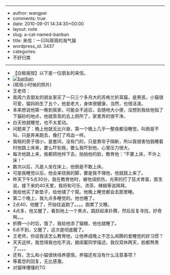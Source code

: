- --
- author: wangpei
- comments: true
- date: 2010-09-01 14:34:30+00:00
- layout: note
- slug: a-cat-named-banban
- title: 来信：一只叫斑斑的淘气猫
- wordpress_id: 3437
- categories:
- 不好归类
- --
- 【白板报按】以下是一位朋友的来信。
- [![banban](http://www.baibanbao.net/file/0831d941d9d2_13E49/banban_thumb.jpg)](http://www.baibanbao.net/file/0831d941d9d2_13E49/banban.jpg)
- (斑斑小时候的照片)
- 王老师：
- 我周六去朋友的朋友家买了一只三个多月大的苏格兰折耳猫，是男孩，小猫很可爱，猫妈妈生了五个，他是老大，身体很健康，当然，也很活泼。
- 本来想说他第一晚到我家，可能会不适应，会随地大小便，没想到我给他指了下猫砂的地点，他就乖乖的去上厕所了，家里弄的很干净。
- 白天他就睡觉，也不太爱动。
- 问题来了：晚上他就无比兴奋，第一个晚上几乎一整夜都没睡觉，叫倒是不叫，只是奔来跑去，像打了鸡血一样。
- 我租的房子很小，是套间，没有门的，只是靠帘子隔断，所以我很害怕我睡着时他跳上床来，要么吓到我，要么我吓到他，心里压力很大。
- 每次他跳上来，我都把他拎下去，拍拍他的脸，教育他：“不要上床，不许上床！”
- 数次以后，凡是人坐在床上，他倒是不敢上床。
- 可是我睡觉以后，他会来挠我的脚，要是我不理他，他就跳上来了。
- 昨天下午5点30分，我在教育他时，被他误抓伤，光荣的打了狂犬育苗，医生说，接下来的40天里，我将和可乐、浓茶、辣椒等说拜拜。
- 我给他买了新垫子，给他铺了个窝。他晚上睡觉都会去那里睡。
- 第二个晚上，我九点多睡觉的。他也睡了。
- 2点40，他醒了，开始往返跑了。。。。跑累了又睡。
- 4点多，他又醒了，看到地上一个黑点，跳跃起来扑腾，然后反复寻找，好奇啊。。。
- 折腾一小时后，饿了，我给他添了猫粮，他也就睡了。
- 6点不到，又醒了，这次是彻底醒了。
- 王老师，你说我该怎么教育他，让他养成晚上不怎么闹腾的爱睡觉的好习惯？
- 天天这样，我觉得我也吃不消，据闺蜜同学描述，我仅双休两天，脸都熬黑了。。。。
- 还有，怎么和小猫很快培养感情，养猫还有没有什么注意事项？
- 等着您的回复，无比感激。      
- 对猫咪懵懂的TG
